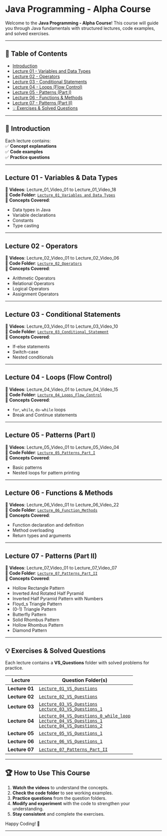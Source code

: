 <!-- IN JAVA IF YOU WANT TO RUN CODE IN TERMINAL YOU HAVE TO ENTER THE FOLDER WHERE YOU PUT THE CODE.
AND THEN IF YOU WANT TO BACK TO ONE FOLDER OR PARENT FOLDER YOU HAVE TO WRITE IN TERMINAL "cd.." and likwise. -->

<!-- IF YOU WANT TO GO HOME DIRECTORY SIMPLY WRITE "cd ~" AND IF YOU WANT TO GO THE LAST FOLDER YOU WERE IN YOU HAVE TO WRITE "cd -" -->

# Java Programming - Alpha Course

Welcome to the **Java Programming - Alpha Course**! This course will guide you through Java fundamentals with structured lectures, code examples, and solved exercises.  

---

## 📌 Table of Contents

- [Introduction](#introduction)
- [Lecture 01 - Variables and Data Types](#lecture-01---variables--data-types)
- [Lecture 02 - Operators](#lecture-02---operators)
- [Lecture 03 - Conditional Statements](#lecture-03---conditional-statements)
- [Lecture 04 - Loops (Flow Control)](#lecture-04---loops-flow-control)
- [Lecture 05 - Patterns (Part I)](#lecture-05---patterns-part-i)
- [Lecture 06 - Functions & Methods](#lecture-06---functions--methods)
- [Lecture 07 - Patterns (Part II)](#lecture-07---patterns-part-ii)
- [💡 Exercises & Solved Questions](#-exercises--solved-questions)

---

## 📖 Introduction

Each lecture contains:  
✅ **Concept explanations**  
✅ **Code examples**  
✅ **Practice questions**  

---

## Lecture 01 - Variables & Data Types
📌 **Videos**: Lecture_01_Video_01 to Lecture_01_Video_18  
📌 **Code Folder**: [`Lecture_01_Variables and Data Types`](https://github.com/prashantsaini1525/Alpha-Course-/tree/main/A.%20Java%20Basics/Lecture_01_Variables_and_DataTypes)  
📌 **Concepts Covered**:
- Data types in Java
- Variable declarations
- Constants
- Type casting  

---

## Lecture 02 - Operators
📌 **Videos**: Lecture_02_Video_01 to Lecture_02_Video_06  
📌 **Code Folder**: [`Lecture_02_Operators`](https://github.com/prashantsaini1525/Alpha-Course-/tree/main/A.%20Java%20Basics/Lecture_02_Operators)  
📌 **Concepts Covered**:
- Arithmetic Operators
- Relational Operators
- Logical Operators
- Assignment Operators  

---

## Lecture 03 - Conditional Statements
📌 **Videos**: Lecture_03_Video_01 to Lecture_03_Video_10  
📌 **Code Folder**: [`Lecture_03_Conditional_Statement`](https://github.com/prashantsaini1525/Alpha-Course-/tree/main/A.%20Java%20Basics/Lecture_03_Conditional_Statement)  
📌 **Concepts Covered**:
- If-else statements
- Switch-case
- Nested conditionals  

---

## Lecture 04 - Loops (Flow Control)
📌 **Videos**: Lecture_04_Video_01 to Lecture_04_Video_15  
📌 **Code Folder**: [`Lecture_04_Loops_Flow_Control`](https://github.com/prashantsaini1525/Alpha-Course-/tree/main/A.%20Java%20Basics/Lecture_04_Loops_Flow_Control)  
📌 **Concepts Covered**:
- `for`, `while`, `do-while` loops
- Break and Continue statements  

---

## Lecture 05 - Patterns (Part I)
📌 **Videos**: Lecture_05_Video_01 to Lecture_05_Video_04  
📌 **Code Folder**: [`Lecture_05_Patterns_Part_I`](https://github.com/prashantsaini1525/Alpha-Course-/tree/main/A.%20Java%20Basics/Lecture_05_Patterns_Part_I)  
📌 **Concepts Covered**:
- Basic patterns
- Nested loops for pattern printing  

---

## Lecture 06 - Functions & Methods
📌 **Videos**: Lecture_06_Video_01 to Lecture_06_Video_22  
📌 **Code Folder**: [`Lecture_06_Function_Methods`](https://github.com/prashantsaini1525/Alpha-Course-/tree/main/A.%20Java%20Basics/Lecture_06_Function%20_%20Methods)  
📌 **Concepts Covered**:
- Function declaration and definition
- Method overloading
- Return types and arguments  

---

## Lecture 07 - Patterns (Part II) 
📌 **Videos**: Lecture_07_Video_01 to Lecture_07_Video_07  
📌 **Code Folder**: [`Lecture_07_Patterns_Part_II`](https://github.com/prashantsaini1525/Alpha-Course-2025/tree/main/A.%20Java%20Basics/Lecture_07_Patterns_Part_II)  
📌 **Concepts Covered**:
- Hollow Rectangle Pattern
- Inverted And Rotated Half Pyramid
- Inverted Half Pyramid Pattern with Numbers
- Floyd_s Triangle Pattern
- (0-1) Triangle Pattern
- Butterfly Pattern
- Solid Rhombus Pattern
- Hollow Rhombus Pattern
- Diamond Pattern

---

## 💡 Exercises & Solved Questions

Each lecture contains a **VS_Questions** folder with solved problems for practice.

| **Lecture**   | **Question Folder(s)** |
|--------------|----------------------|
| **Lecture 01** | [`Lecture_01_VS_Questions`](https://github.com/prashantsaini1525/Alpha-Course-/tree/main/A.%20Java%20Basics/Lecture_01_Variables_and_DataTypes) |
| **Lecture 02** | [`Lecture_02_VS_Questions`](https://github.com/prashantsaini1525/Alpha-Course-/tree/main/A.%20Java%20Basics/Lecture_02_Operators/Lecture_02_VS_Questions) |
| **Lecture 03** | [`Lecture_03_VS_Questions`](https://github.com/prashantsaini1525/Alpha-Course-/tree/main/A.%20Java%20Basics/Lecture_03_Conditional_Statement/Lecture_03_VS_Questions) <br> [`Lecture_03_VS_Questions_1`](https://github.com/prashantsaini1525/Alpha-Course-/tree/main/A.%20Java%20Basics/Lecture_03_Conditional_Statement/Lecture_03_VS_Questions1) |
| **Lecture 04** | [`Lecture_04_VS_Questions_0_while_loop`](https://github.com/prashantsaini1525/Alpha-Course-/tree/main/A.%20Java%20Basics/Lecture_04_Loops_Flow_Control/Lecture_04_VS_Questions_0_while_loop) <br> [`Lecture_04_VS_Questions_1`](https://github.com/prashantsaini1525/Alpha-Course-/tree/main/A.%20Java%20Basics/Lecture_04_Loops_Flow_Control/Lecture_04_VS_Questions_1) <br> [`Lecture_04_VS_Questions_2`](https://github.com/prashantsaini1525/Alpha-Course-/tree/main/A.%20Java%20Basics/Lecture_04_Loops_Flow_Control/Lecture_04_VS_Questions_2) |
| **Lecture 05** | [`Lecture_05_VS_Questions_1`](https://github.com/prashantsaini1525/Alpha-Course-/tree/main/A.%20Java%20Basics/Lecture_05_Patterns_Part_I/Lecture_05_VS_Questions_1) |
| **Lecture 06** | [`Lecture_06_VS_Questions_1`](https://github.com/prashantsaini1525/Alpha-Course-/tree/main/A.%20Java%20Basics/Lecture_06_Function%20_%20Methods/Lecture_06_VS_Questions_1) |
| **Lecture 07** | [`Lecture_07_Patterns_Part_II`](https://github.com/prashantsaini1525/Alpha-Course-2025/tree/main/A.%20Java%20Basics/Lecture_07_Patterns_Part_II) |

---

## 🏆 How to Use This Course

1. **Watch the videos** to understand the concepts.
2. **Check the code folder** to see working examples.
3. **Practice questions** from the question folders.
4. **Modify and experiment** with the code to strengthen your understanding.
5. **Stay consistent** and complete the exercises.  

Happy Coding! 🚀  

---

